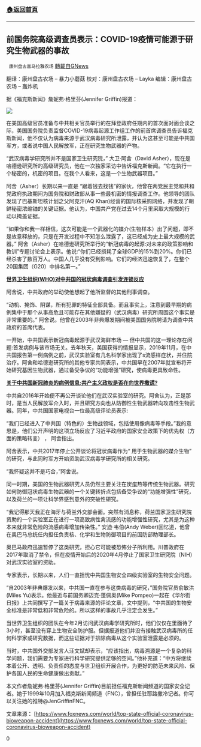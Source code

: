 ###  [:house:返回首頁](https://github.com/ourhimalayas/txt)
---

## 前国务院高级调查员表示：COVID-19疫情可能源于研究生物武器的事故
` 康州盘古喜马拉雅农场` [轉載自GNews](https://gnews.org/zh-hans/978802/)

翻译：康州盘古农场 – 暴力小蘑菇
校对：康州盘古农场 – Layka
编辑：康州盘古农场 – 轰炸机

据《福克斯新闻》詹妮弗·格里芬(Jennifer Griffin)报道：

![]()![](https://gnews.org/wp-content/uploads/2021/03/Screen-Shot-2021-03-16-at-03.08.58.png)

在美国高级官员准备与中共相关官员举行的在拜登政府任期内的首次面对面会谈之际，美国国务院负责监督COVID-19病毒起源工作组工作的前首席调查员告诉福克斯新闻，他不仅认为病毒来源于武汉病毒研究所泄露，并认为这甚至可能是中共国军方，或者说中国人民解放军，正在研究生物武器的产物。

“武汉病毒学研究所并不是国家卫生研究院，” 大卫·阿舍（David Asher），现在是哈德逊研究所的高级研究员，他在一次独家采访中告诉福克斯新闻。“它在执行一个秘密的，机密的项目。在我个人看来，这是一个生物武器项目。”

阿舍（Asher）长期以来一直是 “跟着钱去找钱”的家伙，他曾在两党民主党和共和党政府执政期间为国务院和财政部从事一些最机密的情报调查工作。他领导的团队发现了巴基斯坦核计划之父阿克汗(AQ Khan)经营的国际核采购网络，并发现了朝鲜秘密浓缩铀的关键证据。他认为，中国共产党在过去14个月里采取大规模的行动以掩盖证据。

“如果你和我一样相信，这次可能是一个武器化的媒介(生物样本）出了问题，即不是故意释放的，只是在开发过程中不知怎么泄露了，这已经成为史上最大规模的武器。” 阿舍（Asher）在哈德逊研究所举行的“新冠病毒的起源:对未来的政策影响和教训”专题讨论会上表示。他说:“你们已经损耗了全球GDP的15%到20%。你们已经杀害了数百万人。中国人几乎没有受到影响。它们的经济迅速恢复了，在整个20国集团（G20）中排名第一。”

**[世界卫生组织(WHO)对中共国的冠状病毒调查引发连锁反应](https://www.foxnews.com/world/who-china-coronavirus-probe-reaction)**

阿舍说，中共政府的举动使他想起了他所监督的其他刑事调查。

“动机、掩饰、阴谋，所有犯罪的特征全部具备。而且事实上，注意到最早期的病例集中于那个从事高危且可能存在其他嫌疑的（武汉病毒）研究所周围这个事实是非常重要的。” 阿舍说。他曾在2003年非典爆发期间被美国国务院聘请为调查中共政府的首席代表。

一开始，中共国表示新冠病毒起源于武汉海鲜市场 — 但中共国的这一理论存在问题:首发病例与该市场无关。去年秋天，美国获得的情报显示，2019年11月，在中共国报告第一例病例之前，武汉实验室有几名科学家出现了s流感样症状，并住院治疗。阿舍和哈德逊研究所的其他专家共同表示，中共国早在2007年就宣布将开始研究基因生物武器，通过备受争议的“功能增强”研究，使病毒更具致命性。

**[关于中共国新冠肺炎的病例信息:共产主义政权是否在向世界撒谎?](https://www.foxnews.com/world/chinas-coronavirus-cases-is-the-communist-regime-lying-to-the-world)**

中共自2016年开始便不再公开谈论他们在武汉实验室的研究。阿舍认为，正是那时，是当人民解放军介入时，并且研究方向也从防御性生物武器转向攻击性生物武器。同年，中共国国家电视台一位最高级评论员表示:

“我们已经进入了中共国（特色的）生物战领域，包括使用像病毒等手段。”我的意思是，他们公开声明的这项立场反应了习近平政府的国家安全政策下的优先权（方面的策略转变） ， 阿舍指出。

阿舍表示，中共2017年停止公开谈论将冠状病毒作为“ 用于生物武器的媒介生物” 的研究，与此同时军方开始资助武汉病毒学研究所的相关研究。

“我怀疑这并不是巧合，”阿舍说。

同一时期，美国的生物武器研究人员仍然主要关注在炭疽热等传统生物武器。研究如何防御冠状病毒生物武器的一个关键转折点包括备受争议的“功能增强性”研究，以及荷兰的一项让科学界感到意外的突破性研究。

“我记得那天我正在海牙与荷兰外交部会面。突然有消息称，荷兰国家卫生研究院资助的一个实验室正在进行一项高致病性禽流感的功能增强性研究，尤其是为这种本来就非常危险的流感病毒增加传染性。” 安迪·韦伯(Andy Weber)回忆道，他曾在奥巴马总统任内担任负责核、化学和生物防御项目的前国防部助理部长。

奥巴马政府迅速暂停了这类研究，担心它可能被恐怖分子所利用。川普政府在2017年取消了禁令，但在疫情开始后的2020年4月停止了国家卫生研究院（NIH）对武汉实验室的资助。

专家表示，长期以来，人们一直担忧中共国生物安全四级实验室的生物安全问题。

“自2003年非典爆发以来，中共国一直在参与这类病毒的研究，”国务院官员俞敏洪(Miles Yu)表示。他最近与前国务卿迈克·蓬佩奥(Mike Pompeo)一起在《华尔街日报》上共同撰写了一篇关于病毒来源的评论文章，文中提到，“中共国的生物安全标准是非常低和非常危险的。所以这样的事故几乎注定会发生。”

当世界卫生组织的团队在今年2月访问武汉病毒学研究所时，他们仅仅在里面待了3小时，甚至没有穿上生物安全防护服。但据报道他们并没有接触武汉病毒所的任何科学家或研究数据，而这些证据对于排除病毒从这个实验室泄露是必须的。

当时，中共国外交部发言人汪文斌却表示，“应该指出，病毒溯源是一个复杂的科学问题，我们需要为专家进行科学研究提供足够的空间。”他补充道：“中方将继续本着公开、透明、负责任的态度与世卫组织开展合作，为更好的防范未来风险、保护各国人民的生命健康做出贡献。”

本文作者詹妮弗·格里芬(Jennifer Griffin)目前担任福克斯新闻频道的国家安全记者。她于1999年10月加入福克斯新闻频道（FNC），曾担任驻耶路撒冷记者。你可以关注她的推特@JenGriffinFNC。

文章来源： [https://www.foxnews.com/world/top-state-official-coronavirus-bioweapon-accident](https://www.foxnews.com/world/top-state-official-coronavirus-bioweapon-accident)

0
